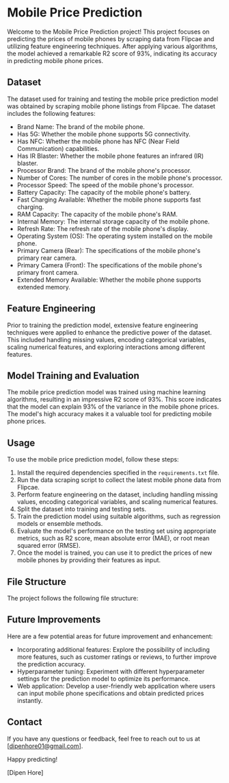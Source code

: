 # Mobile Price Prediction

Welcome to the Mobile Price Prediction project! This project focuses on predicting the prices of mobile phones by scraping data from Flipcae and utilizing feature engineering techniques. After applying various algorithms, the model achieved a remarkable R2 score of 93%, indicating its accuracy in predicting mobile phone prices.

## Dataset

The dataset used for training and testing the mobile price prediction model was obtained by scraping mobile phone listings from Flipcae. The dataset includes the following features:

- Brand Name: The brand of the mobile phone.
- Has 5G: Whether the mobile phone supports 5G connectivity.
- Has NFC: Whether the mobile phone has NFC (Near Field Communication) capabilities.
- Has IR Blaster: Whether the mobile phone features an infrared (IR) blaster.
- Processor Brand: The brand of the mobile phone's processor.
- Number of Cores: The number of cores in the mobile phone's processor.
- Processor Speed: The speed of the mobile phone's processor.
- Battery Capacity: The capacity of the mobile phone's battery.
- Fast Charging Available: Whether the mobile phone supports fast charging.
- RAM Capacity: The capacity of the mobile phone's RAM.
- Internal Memory: The internal storage capacity of the mobile phone.
- Refresh Rate: The refresh rate of the mobile phone's display.
- Operating System (OS): The operating system installed on the mobile phone.
- Primary Camera (Rear): The specifications of the mobile phone's primary rear camera.
- Primary Camera (Front): The specifications of the mobile phone's primary front camera.
- Extended Memory Available: Whether the mobile phone supports extended memory.

## Feature Engineering

Prior to training the prediction model, extensive feature engineering techniques were applied to enhance the predictive power of the dataset. This included handling missing values, encoding categorical variables, scaling numerical features, and exploring interactions among different features.

## Model Training and Evaluation

The mobile price prediction model was trained using machine learning algorithms, resulting in an impressive R2 score of 93%. This score indicates that the model can explain 93% of the variance in the mobile phone prices. The model's high accuracy makes it a valuable tool for predicting mobile phone prices.

## Usage

To use the mobile price prediction model, follow these steps:

1. Install the required dependencies specified in the `requirements.txt` file.
2. Run the data scraping script to collect the latest mobile phone data from Flipcae.
3. Perform feature engineering on the dataset, including handling missing values, encoding categorical variables, and scaling numerical features.
4. Split the dataset into training and testing sets.
5. Train the prediction model using suitable algorithms, such as regression models or ensemble methods.
6. Evaluate the model's performance on the testing set using appropriate metrics, such as R2 score, mean absolute error (MAE), or root mean squared error (RMSE).
7. Once the model is trained, you can use it to predict the prices of new mobile phones by providing their features as input.

## File Structure

The project follows the following file structure:


## Future Improvements

Here are a few potential areas for future improvement and enhancement:

- Incorporating additional features: Explore the possibility of including more features, such as customer ratings or reviews, to further improve the prediction accuracy.
- Hyperparameter tuning: Experiment with different hyperparameter settings for the prediction model to optimize its performance.
- Web application: Develop a user-friendly web application where users can input mobile phone specifications and obtain predicted prices instantly.


## Contact

If you have any questions or feedback, feel free to reach out to us at [dipenhore01@gmail.com].

Happy predicting!

[Dipen Hore]

